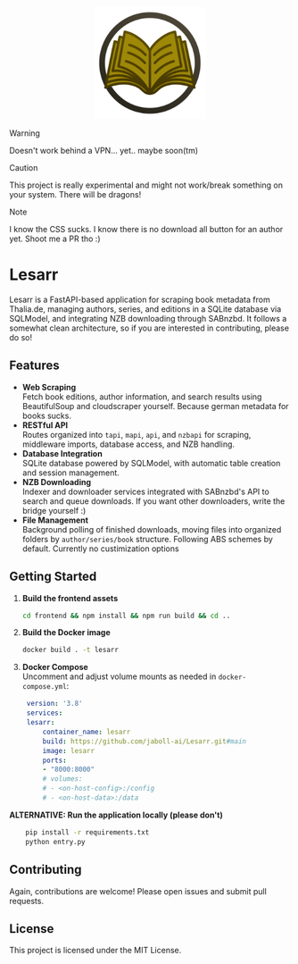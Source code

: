 
<p align="center">
  <img src="frontend/public/assets/lesarr.svg" alt="Lesarr Logo" width="200"/>
</p>

> [!WARNING]
> Doesn't work behind a VPN... yet.. maybe soon(tm)

> [!CAUTION]
> This project is really experimental and might not work/break something on your system. There will be dragons!

> [!NOTE]  
> I know the CSS sucks. I know there is no download all button for an author yet. Shoot me a PR tho :)

# Lesarr

Lesarr is a FastAPI-based application for scraping book metadata from Thalia.de, managing authors, series, and editions in a SQLite database via SQLModel, and integrating NZB downloading through SABnzbd. It follows a somewhat clean architecture, so if you are interested in contributing, please do so! 

## Features

- **Web Scraping**  
  Fetch book editions, author information, and search results using BeautifulSoup and cloudscraper yourself. Because german metadata for books sucks.
- **RESTful API**  
  Routes organized into `tapi`, `mapi`, `api`, and `nzbapi` for scraping, middleware imports, database access, and NZB handling.
- **Database Integration**  
  SQLite database powered by SQLModel, with automatic table creation and session management.
- **NZB Downloading**  
  Indexer and downloader services integrated with SABnzbd's API to search and queue downloads. If you want other downloaders, write the bridge yourself :)
- **File Management**  
  Background polling of finished downloads, moving files into organized folders by `author/series/book` structure. Following ABS schemes by default. Currently no custimization options

## Getting Started

1. **Build the frontend assets**  
   ```bash
   cd frontend && npm install && npm run build && cd ..
   ```
2. **Build the Docker image**  
   ```bash
   docker build . -t lesarr
   ```
3. **Docker Compose**  
   Uncomment and adjust volume mounts as needed in `docker-compose.yml`:
   ```yaml
    version: '3.8'
    services:
    lesarr:
        container_name: lesarr
        build: https://github.com/jaboll-ai/Lesarr.git#main
        image: lesarr
        ports:
        - "8000:8000"
        # volumes:
        # - <on-host-config>:/config
        # - <on-host-data>:/data
   ```
**ALTERNATIVE: Run the application locally (please don't)**  
```bash
    pip install -r requirements.txt
    python entry.py
```

## Contributing

Again, contributions are welcome! Please open issues and submit pull requests.

## License

This project is licensed under the MIT License.
